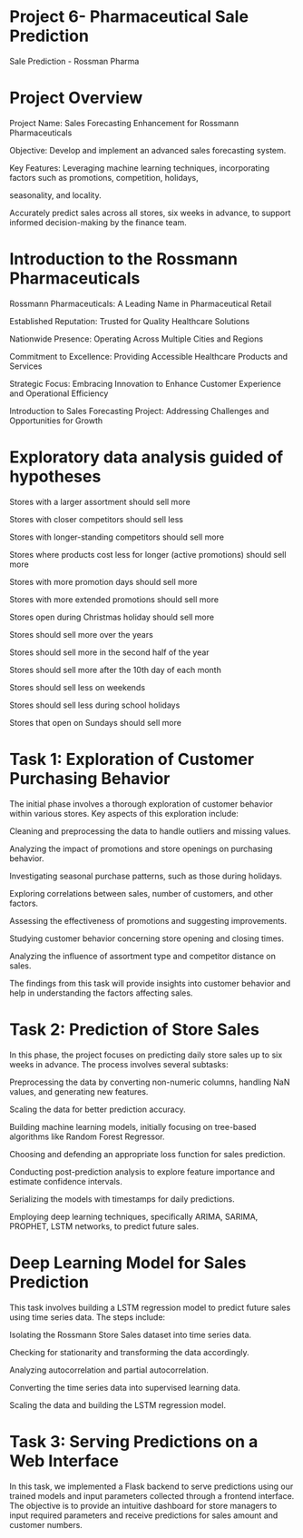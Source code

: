# Project 6- Pharmaceutical Sale Prediction 
 Sale Prediction - Rossman Pharma

# Project Overview
Project Name: Sales Forecasting Enhancement for Rossmann Pharmaceuticals

Objective: Develop and implement an advanced sales forecasting system.

Key Features: Leveraging machine learning techniques, incorporating factors such as promotions, competition, holidays, 

seasonality, and locality.

Accurately predict sales across all stores, six weeks in advance, to support informed decision-making by the finance team.

# Introduction to the Rossmann Pharmaceuticals
Rossmann Pharmaceuticals: A Leading Name in Pharmaceutical Retail

Established Reputation: Trusted for Quality Healthcare Solutions

Nationwide Presence: Operating Across Multiple Cities and Regions

Commitment to Excellence: Providing Accessible Healthcare Products and Services

Strategic Focus: Embracing Innovation to Enhance Customer Experience and Operational Efficiency

Introduction to Sales Forecasting Project: Addressing Challenges and Opportunities for Growth

# Exploratory data analysis guided of hypotheses
Stores with a larger assortment should sell more

Stores with closer competitors should sell less

Stores with longer-standing competitors should sell more

Stores where products cost less for longer (active promotions) should sell more

Stores with more promotion days should sell more

Stores with more extended promotions should sell more

Stores open during Christmas holiday should sell more

Stores should sell more over the years

Stores should sell more in the second half of the year

Stores should sell more after the 10th day of each month

Stores should sell less on weekends

Stores should sell less during school holidays

Stores that open on Sundays should sell more

# Task 1: Exploration of Customer Purchasing Behavior
The initial phase involves a thorough exploration of customer behavior within various stores. Key aspects of this exploration include:

Cleaning and preprocessing the data to handle outliers and missing values.

Analyzing the impact of promotions and store openings on purchasing behavior.

Investigating seasonal purchase patterns, such as those during holidays.

Exploring correlations between sales, number of customers, and other factors.

Assessing the effectiveness of promotions and suggesting improvements.

Studying customer behavior concerning store opening and closing times.

Analyzing the influence of assortment type and competitor distance on sales.

The findings from this task will provide insights into customer behavior and help in understanding the factors affecting sales.

# Task 2: Prediction of Store Sales

In this phase, the project focuses on predicting daily store sales up to six weeks in advance. The process involves several subtasks:

Preprocessing the data by converting non-numeric columns, handling NaN values, and generating new features.

Scaling the data for better prediction accuracy.

Building machine learning models, initially focusing on tree-based algorithms like Random Forest Regressor.

Choosing and defending an appropriate loss function for sales prediction.

Conducting post-prediction analysis to explore feature importance and estimate confidence intervals.

Serializing the models with timestamps for daily predictions.

Employing deep learning techniques, specifically ARIMA, SARIMA, PROPHET, LSTM networks, to predict future sales.

# Deep Learning Model for Sales Prediction

This task involves building a LSTM regression model to predict future sales using time series data. The steps include:

Isolating the Rossmann Store Sales dataset into time series data.

Checking for stationarity and transforming the data accordingly.

Analyzing autocorrelation and partial autocorrelation.

Converting the time series data into supervised learning data.

Scaling the data and building the LSTM regression model.

# Task 3: Serving Predictions on a Web Interface

In this task, we implemented a Flask backend to serve predictions using our trained models and input parameters collected through a frontend interface. The objective is to provide an intuitive dashboard for store managers to input required parameters and receive predictions for sales amount and customer numbers.







